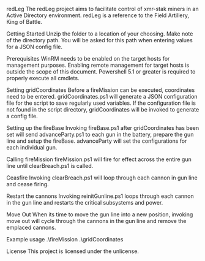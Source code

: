 redLeg
The redLeg project aims to facilitate control of xmr-stak miners in an Active Directory environment.  redLeg is a reference to the Field Artillery, King of Battle.

Getting Started
Unzip the folder to a location of your choosing.  Make note of the directory path.  You will be asked for this path when entering values for a JSON config file.

Prerequisites
WinRM needs to be enabled on the target hosts for management purposes.  Enabling remote management for target hosts is outside the scope of this document.  Powershell 5.1 or greater is required to properly execute all cmdlets.

Setting gridCoordinates
Before a fireMission can be executed, coordinates need to be entered.  gridCoordinates.ps1 will generate a JSON configuration file for the script to save regularly used variables.  If the configuration file is not found in the script directory, gridCoordinates will be invoked to generate a config file.

Setting up the fireBase
Invoking fireBase.ps1 after gridCoordinates has been set will send advanceParty.ps1 to each gun in the battery, prepare the gun line and setup the fireBase.  advanceParty will set the configurations for each individual gun.

Calling fireMission
fireMission.ps1 will fire for effect across the entire gun line until clearBreach.ps1 is called.

Ceasfire
Invoking clearBreach.ps1 will loop through each cannon in gun line and cease firing.

Restart the cannons
Invoking reinitGunline.ps1 loops through each cannon in the gun line and restarts the critical subsystems and power.

Move Out
When its time to move the gun line into a new position, invoking move out will cycle through the cannons in the gun line and remove the emplaced cannons.

Example usage
.\fireMission
.\gridCoordinates

License
This project is licensed under the unlicense.
